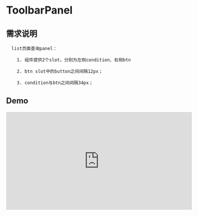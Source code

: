 # ToolbarPanel

## 需求说明

      list页面查询panel：
      
        1. 组件提供2个slot，分别为左侧condition、右侧btn
        
        2. btn slot中的button之间间隔12px；
        
        3. condition与btn之间间隔34px；

## Demo

<iframe height="265" style="width: 100%;" scrolling="no" title="hn toolbar panel demo" src="https://codepen.io/upcwangying/embed/KKVommj?height=265&theme-id=light&default-tab=html,result" frameborder="no" allowtransparency="true" allowfullscreen="true">
  See the Pen <a href='https://codepen.io/upcwangying/pen/KKVommj'>hn toolbar panel demo</a> by Ying Wang
  (<a href='https://codepen.io/upcwangying'>@upcwangying</a>) on <a href='https://codepen.io'>CodePen</a>.
</iframe>
